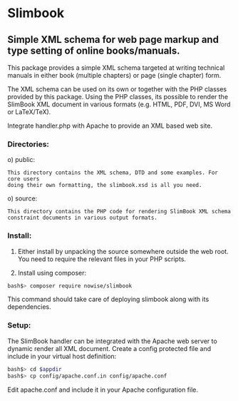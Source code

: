 # Slimbook
## Simple XML schema for web page markup and type setting of online books/manuals.

This package provides a simple XML schema targeted at writing technical manuals
in either book (multiple chapters) or page (single chapter) form.

The XML schema can be used on its own or together with the PHP classes provided
by this package. Using the PHP classes, its possible to render the SlimBook XML
document in various formats (e.g. HTML, PDF, DVI, MS Word or LaTeX/TeX). 

Integrate handler.php with Apache to provide an XML based web site.

### Directories:

   o) public:

    This directory contains the XML schema, DTD and some examples. For core users
    doing their own formatting, the slimbook.xsd is all you need.

   o) source:

    This directory contains the PHP code for rendering SlimBook XML schema 
    constraint documents in various output formats.

### Install:

   1. Either install by unpacking the source somewhere outside the web root. You
      need to require the relevant files in your PHP scripts.

   2. Install using composer:

```bash
bash$> composer require nowise/slimbook
```

This command should take care of deploying slimbook along with its 
dependencies.

### Setup:

   The SlimBook handler can be integrated with the Apache web server to dynamic
   render all XML document. Create a config protected file and include in your
   virtual host definition:

```bash
bash$> cd $appdir
bash$> cp config/apache.conf.in config/apache.conf
```

   Edit apache.conf and include it in your Apache configuration file.
